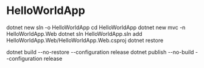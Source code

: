 # HelloWorldApp

dotnet new sln -o HelloWorldApp
cd HelloWorldApp
dotnet new mvc -n HelloWorldApp.Web
dotnet sln HelloWorldApp.sln add HelloWorldApp.Web/HelloWorldApp.Web.csproj
dotnet restore

dotnet build --no-restore --configuration release
dotnet publish --no-build --configuration release
